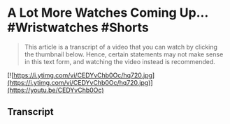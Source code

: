 # A Lot More Watches Coming Up... #Wristwatches #Shorts

> This article is a transcript of a video that you can watch by clicking the thumbnail below. Hence, certain statements may not make sense in this text form, and watching the video instead is recommended.

[![https://i.ytimg.com/vi/CEDYvChb0Oc/hq720.jpg](https://i.ytimg.com/vi/CEDYvChb0Oc/hq720.jpg)](https://youtu.be/CEDYvChb0Oc)

## Transcript

